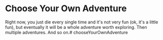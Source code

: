 # Choose Your Own Adventure

Right now, you just die every single time and it's not very fun (ok, it's a little fun), but eventually it will be a whole adventure worth exploring. Then multiple adventures. And so on.# chooseYourOwnAdventure
